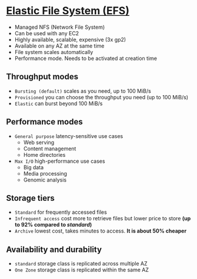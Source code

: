 # [Elastic File System (EFS)](https://aws.amazon.com/efs)

- Managed NFS (Network File System)
- Can be used with any EC2
- Highly available, scalable, expensive (3x gp2)
- Available on any AZ at the same time
- File system scales automatically
- Performance mode. Needs to be activated at creation time

## Throughput modes

- `Bursting (default)` scales as you need, up to 100 MiB/s
- `Provisioned` you can choose the throughput you need (up to 100 MiB/s)
- `Elastic` can burst beyond 100 MiB/s

## Performance modes

- `General purpose` latency-sensitive use cases
  - Web serving
  - Content management
  - Home directories
- `Max I/O` high-performance use cases
  - Big data
  - Media processing
  - Genomic analysis

## Storage tiers

- `Standard` for frequently accessed files
- `Infrequent access` cost more to retrieve files but lower price to store **(up to 92% compared to *standard*)**
- `Archive` lowest cost, takes minutes to access. **It is about 50% cheaper**

## Availability and durability

- `standard` storage class is replicated across multiple AZ
- `One Zone` storage class is replicated within the same AZ
